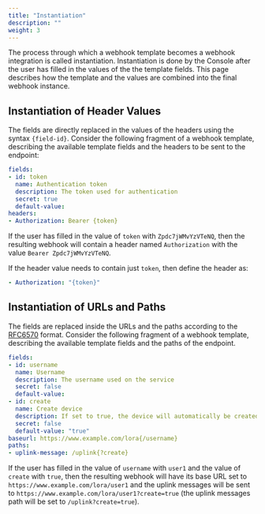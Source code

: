 ```yaml
---
title: "Instantiation"
description: ""
weight: 3
---
```


The process through which a webhook template becomes a webhook integration is called instantiation. Instantiation is done by the Console after the user has filled in the values of the the template fields. This page describes how the template and the values are combined into the final webhook instance.

<!--more-->

## Instantiation of Header Values

The fields are directly replaced in the values of the headers using the syntax `{field-id}`. Consider the following fragment of a webhook template, describing the available template fields and the headers to be sent to the endpoint:

```yaml
fields:
- id: token
  name: Authentication token
  description: The token used for authentication
  secret: true
  default-value:
headers:
- Authorization: Bearer {token}
```

If the user has filled in the value of `token` with `Zpdc7jWMvYzVTeNQ`, then the resulting webhook will contain a header named `Authorization` with the value `Bearer Zpdc7jWMvYzVTeNQ`.

If the header value needs to contain just `token`, then define the header as:

```yaml
- Authorization: "{token}"
```

## Instantiation of URLs and Paths

The fields are replaced inside the URLs and the paths according to the [RFC6570](https://tools.ietf.org/html/rfc6570) format. Consider the following fragment of a webhook template, describing the available template fields and the paths of the endpoint.

```yaml
fields:
- id: username
  name: Username
  description: The username used on the service
  secret: false
  default-value:
- id: create
  name: Create device
  description: If set to true, the device will automatically be created on the first uplink
  secret: false
  default-value: "true"
baseurl: https://www.example.com/lora{/username}
paths:
- uplink-message: /uplink{?create}
```

If the user has filled in the value of `username` with `user1` and the value of `create` with `true`, then the resulting webhook will have its base URL set to `https://www.example.com/lora/user1` and the uplink messages will be sent to `https://www.example.com/lora/user1?create=true` (the uplink messages path will be set to `/uplink?create=true`).
